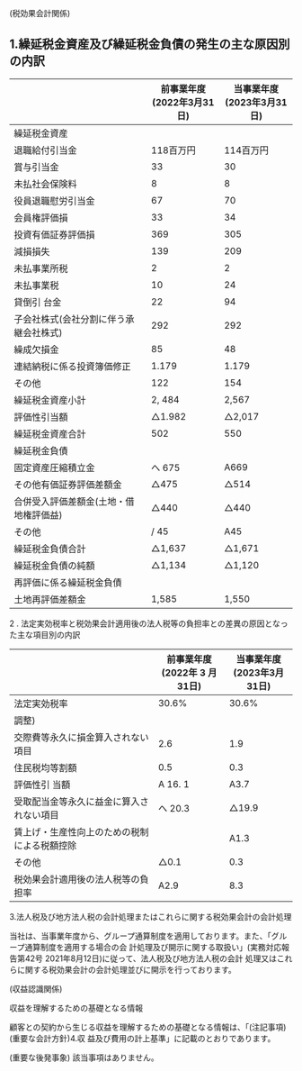 (税効果会計関係)

## 1.繰延税金資産及び繰延税金負債の発生の主な原因別の内訳

|                      | 前事業年度<br>(2022年3月31日) | 当事業年度<br>(2023年3月31日) |
|----------------------|-----------------------|-----------------------|
| 繰延税金資産               |                       |                       |
| 退職給付引当金              | 118百万円                | 114百万円                |
| 賞与引当金                | 33                    | 30                    |
| 未払社会保険料              | 8                     | 8                     |
| 役員退職慰労引当金            | 67                    | 70                    |
| 会員権評価損               | 33                    | 34                    |
| 投資有価証券評価損            | 369                   | 305                   |
| 減損損失                 | 139                   | 209                   |
| 未払事業所税               | 2                     | 2                     |
| 未払事業税                | 10                    | 24                    |
| 貸倒引  台金              | 22                    | 94                    |
| 子会社株式(会社分割に伴う承継会社株式) | 292                   | 292                   |
| 繰成欠損金                | 85                    | 48                    |
| 連結納税に係る投資簿価修正        | 1.179                 | 1.179                 |
| その他                  | 122                   | 154                   |
| 繰延税金資産小計             | 2, 484                | 2,567                 |
| 評価性引当額               | △1.982                | △2,017                |
| 繰延税金資産合計             | 502                   | 550                   |
| 繰延税金負債               |                       |                       |
| 固定資産圧縮積立金            | へ 675                 | A669                  |
| その他有価証券評価差額金         | △475                  | △514                  |
| 合併受入評価差額金(土地・借地権評価益) | △440                  | △440                  |
| その他                  | / 45                  | A45                   |
| 繰延税金負債合計             | △1,637                | △1,671                |
| 繰延税金負債の純額            | △1,134                | △1,120                |
| 再評価に係る繰延税金負債         |                       |                       |
| 土地再評価差額金             | 1,585                 | 1,550                 |

2 . 法定実効税率と税効果会計適用後の法人税等の負担率との差異の原因となった主な項目別の内訳

|                        | 前事業年度<br>(2022年 3 月31日) | 当事業年度<br>(2023年3月31日) |
|------------------------|-------------------------|-----------------------|
| 法定実効税率                 | 30.6%                   | 30.6%                 |
| 調整)                    |                         |                       |
| 交際費等永久に損金算入されない項目      | 2.6                     | 1.9                   |
| 住民税均等割額                | 0.5                     | 0.3                   |
| 評価性引 当額                | A 16. 1                 | A3.7                  |
| 受取配当金等永久に益金に算入されない項目   | へ 20.3                  | △19.9                 |
| 賃上げ・生産性向上のための税制による税額控除 |                         | A1.3                  |
| その他                    | △0.1                    | 0.3                   |
| 税効果会計適用後の法人税等の負担率      | A2.9                    | 8.3                   |

3.法人税及び地方法人税の会計処理またはこれらに関する税効果会計の会計処理

当社は、当事業年度から、グループ通算制度を適用しております。また、「グループ通算制度を適用する場合の会 計処理及び開示に関する取扱い」(実務対応報告第42号 2021年8月12日)に従って、法人税及び地方法人税の会計 処理又はこれらに関する税効果会計の会計処理並びに開示を行っております。

(収益認識関係)

収益を理解するための基礎となる情報

顧客との契約から生じる収益を理解するための基礎となる情報は、「(注記事項)(重要な会計方針)4.収 益及び費用の計上基準」に記載のとおりであります。

(重要な後発事象) 該当事項はありません。